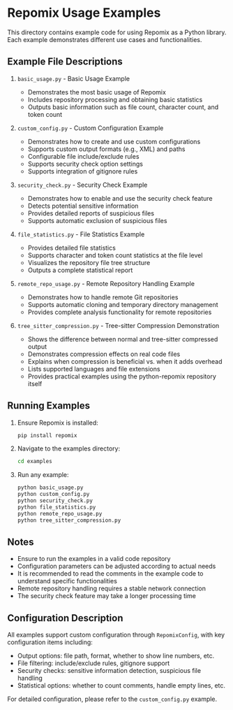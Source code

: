 # Repomix Usage Examples

This directory contains example code for using Repomix as a Python library. Each example demonstrates different use cases and functionalities.

## Example File Descriptions

1. `basic_usage.py` - Basic Usage Example
   - Demonstrates the most basic usage of Repomix
   - Includes repository processing and obtaining basic statistics
   - Outputs basic information such as file count, character count, and token count

2. `custom_config.py` - Custom Configuration Example
   - Demonstrates how to create and use custom configurations
   - Supports custom output formats (e.g., XML) and paths
   - Configurable file include/exclude rules
   - Supports security check option settings
   - Supports integration of gitignore rules

3. `security_check.py` - Security Check Example
   - Demonstrates how to enable and use the security check feature
   - Detects potential sensitive information
   - Provides detailed reports of suspicious files
   - Supports automatic exclusion of suspicious files

4. `file_statistics.py` - File Statistics Example
   - Provides detailed file statistics
   - Supports character and token count statistics at the file level
   - Visualizes the repository file tree structure
   - Outputs a complete statistical report

5. `remote_repo_usage.py` - Remote Repository Handling Example
   - Demonstrates how to handle remote Git repositories
   - Supports automatic cloning and temporary directory management
   - Provides complete analysis functionality for remote repositories

6. `tree_sitter_compression.py` - Tree-sitter Compression Demonstration
   - Shows the difference between normal and tree-sitter compressed output
   - Demonstrates compression effects on real code files
   - Explains when compression is beneficial vs. when it adds overhead
   - Lists supported languages and file extensions
   - Provides practical examples using the python-repomix repository itself

## Running Examples

1. Ensure Repomix is installed:
   ```bash
   pip install repomix
   ```

2. Navigate to the examples directory:
   ```bash
   cd examples
   ```

3. Run any example:
   ```bash
   python basic_usage.py
   python custom_config.py
   python security_check.py
   python file_statistics.py
   python remote_repo_usage.py
   python tree_sitter_compression.py
   ```

## Notes

- Ensure to run the examples in a valid code repository
- Configuration parameters can be adjusted according to actual needs
- It is recommended to read the comments in the example code to understand specific functionalities
- Remote repository handling requires a stable network connection
- The security check feature may take a longer processing time

## Configuration Description

All examples support custom configuration through `RepomixConfig`, with key configuration items including:

- Output options: file path, format, whether to show line numbers, etc.
- File filtering: include/exclude rules, gitignore support
- Security checks: sensitive information detection, suspicious file handling
- Statistical options: whether to count comments, handle empty lines, etc.

For detailed configuration, please refer to the `custom_config.py` example. 